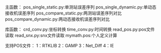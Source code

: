 主函数：
pos_single_static.py:单测站误差序列
pos_single_dynamic.py:单动态接收机误差序列
pos_compare_static.py:两测站误差序列对比
pos_compare_dynamic.py:两动态接收机误差序列对比

库函数：
crd_conv.py:坐标转换
time_conv.py:时间转换
read_pos.py:pos文件读取
read_snx.py:snx文件读取
mymath.pos:个人定义计算

支持POS文件：
1：RTKLIB 2：GAMP 3：Net_Diff 4：IE
